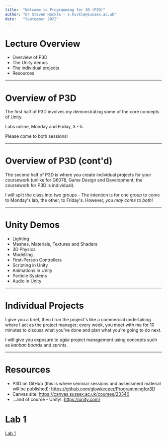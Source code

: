 ```yaml
---
title:  "Welcome to Programming for 3D (P3D)"
author: "Dr Steven Huckle - s.huckle@sussex.ac.uk"
date:   "September 2022"
---
```


# Lecture Overview

+ Overview of P3D
+ The Unity demos
+ The individual projects
+ Resources

- - -

# Overview of P3D

The first half of P3D involves my demonstrating some of the core concepts of Unity.

Labs online, Monday and Friday, 3 - 5.

Please come to both sessions!

- - -

# Overview of P3D (cont'd)

The second half of P3D is where you create individual projects for your coursework (unlike for G6078, Game Design and Development, the coursework for P3D is individual).

I will split the class into two groups - The intention is for one group to come to Monday's lab, the other, to Friday's. However, _you may come to both_!

- - -

# Unity Demos

+ Lighting
+ Meshes, Materials, Textures and Shaders
+ 3D Physics
+ Modelling
+ First-Person Controllers
+ Scripting in Unity
+ Animations in Unity
+ Particle Systems
+ Audio in Unity

- - -

# Individual Projects

I give you a brief, then I run the project's like a commercial undertaking where I act as the project manager; every week, you meet with me for 10 minutes to discuss what you've done and plan what you're going to do next.

I will give you exposure to _agile_ project management using concepts such as _kanban boards_ and _sprints_.

- - -

# Resources

+ P3D on GitHub (this is where seminar sessions and assessment material will be published): https://github.com/glowkeeper/Programmingfor3D
+ Canvas site: https://canvas.sussex.ac.uk/courses/23340
+ ...and of course - Unity!: https://unity.com/

# Lab 1

[Lab 1](https://github.com/glowkeeper/Programmingfor3D/docs/labs/week1Session1)
